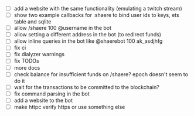 - [ ] add a website with the same functionality (emulating a twitch stream)
- [ ] show two example callbacks for :shaere to bind user ids to keys, ets table and sqlite
- [ ] allow /shaere 100 @username in the bot
- [ ] allow setting a different address in the bot (to redirect funds)
- [ ] allow inline queries in the bot like @shaerebot 100 ak_asdjhfg
- [ ] fix ci
- [ ] fix dialyzer warnings
- [ ] fix TODOs
- [ ] more docs
- [ ] check balance for insufficient funds on /shaere? epoch doesn't seem to do it
- [ ] wait for the transactions to be committed to the blockchain?
- [ ] fix command parsing in the bot
- [ ] add a website to the bot
- [ ] make httpc verify https or use something else
